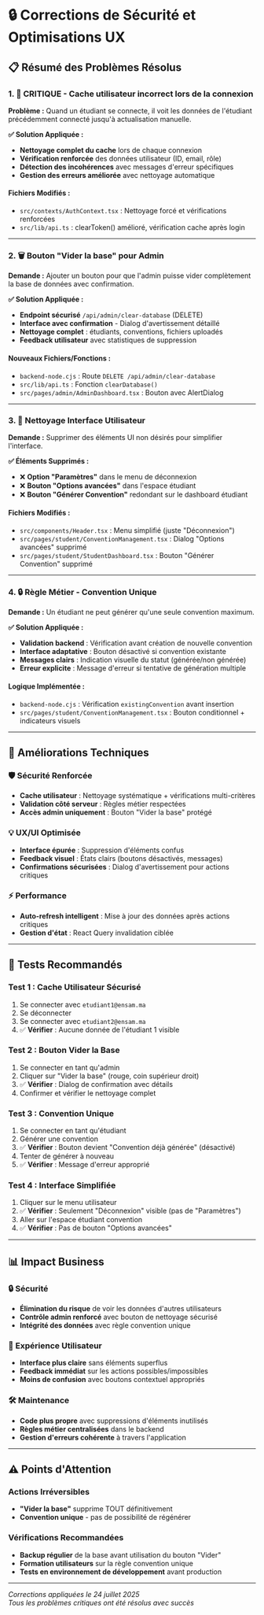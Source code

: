 # 🔒 Corrections de Sécurité et Optimisations UX

## 📋 Résumé des Problèmes Résolus

### 1. 🚨 **CRITIQUE** - Cache utilisateur incorrect lors de la connexion

**Problème :** Quand un étudiant se connecte, il voit les données de l'étudiant précédemment connecté jusqu'à actualisation manuelle.

**✅ Solution Appliquée :**
- **Nettoyage complet du cache** lors de chaque connexion
- **Vérification renforcée** des données utilisateur (ID, email, rôle)
- **Détection des incohérences** avec messages d'erreur spécifiques
- **Gestion des erreurs améliorée** avec nettoyage automatique

#### Fichiers Modifiés :
- `src/contexts/AuthContext.tsx` : Nettoyage forcé et vérifications renforcées
- `src/lib/api.ts` : clearToken() amélioré, vérification cache après login

---

### 2. 🗑️ Bouton "Vider la base" pour Admin

**Demande :** Ajouter un bouton pour que l'admin puisse vider complètement la base de données avec confirmation.

**✅ Solution Appliquée :**
- **Endpoint sécurisé** `/api/admin/clear-database` (DELETE)
- **Interface avec confirmation** - Dialog d'avertissement détaillé
- **Nettoyage complet** : étudiants, conventions, fichiers uploadés
- **Feedback utilisateur** avec statistiques de suppression

#### Nouveaux Fichiers/Fonctions :
- `backend-node.cjs` : Route `DELETE /api/admin/clear-database`
- `src/lib/api.ts` : Fonction `clearDatabase()`
- `src/pages/admin/AdminDashboard.tsx` : Bouton avec AlertDialog

---

### 3. 🧹 Nettoyage Interface Utilisateur

**Demande :** Supprimer des éléments UI non désirés pour simplifier l'interface.

**✅ Éléments Supprimés :**
- ❌ **Option "Paramètres"** dans le menu de déconnexion
- ❌ **Bouton "Options avancées"** dans l'espace étudiant
- ❌ **Bouton "Générer Convention"** redondant sur le dashboard étudiant

#### Fichiers Modifiés :
- `src/components/Header.tsx` : Menu simplifié (juste "Déconnexion")
- `src/pages/student/ConventionManagement.tsx` : Dialog "Options avancées" supprimé
- `src/pages/student/StudentDashboard.tsx` : Bouton "Générer Convention" supprimé

---

### 4. 🔒 Règle Métier - Convention Unique

**Demande :** Un étudiant ne peut générer qu'une seule convention maximum.

**✅ Solution Appliquée :**
- **Validation backend** : Vérification avant création de nouvelle convention
- **Interface adaptative** : Bouton désactivé si convention existante
- **Messages clairs** : Indication visuelle du statut (générée/non générée)
- **Erreur explicite** : Message d'erreur si tentative de génération multiple

#### Logique Implémentée :
- `backend-node.cjs` : Vérification `existingConvention` avant insertion
- `src/pages/student/ConventionManagement.tsx` : Bouton conditionnel + indicateurs visuels

---

## 🔧 Améliorations Techniques

### 🛡️ Sécurité Renforcée
- **Cache utilisateur** : Nettoyage systématique + vérifications multi-critères
- **Validation côté serveur** : Règles métier respectées
- **Accès admin uniquement** : Bouton "Vider la base" protégé

### 💡 UX/UI Optimisée
- **Interface épurée** : Suppression d'éléments confus
- **Feedback visuel** : États clairs (boutons désactivés, messages)
- **Confirmations sécurisées** : Dialog d'avertissement pour actions critiques

### ⚡ Performance
- **Auto-refresh intelligent** : Mise à jour des données après actions critiques
- **Gestion d'état** : React Query invalidation ciblée

---

## 🧪 Tests Recommandés

### Test 1 : Cache Utilisateur Sécurisé
1. Se connecter avec `etudiant1@ensam.ma`
2. Se déconnecter
3. Se connecter avec `etudiant2@ensam.ma`
4. ✅ **Vérifier** : Aucune donnée de l'étudiant 1 visible

### Test 2 : Bouton Vider la Base
1. Se connecter en tant qu'admin
2. Cliquer sur "Vider la base" (rouge, coin supérieur droit)
3. ✅ **Vérifier** : Dialog de confirmation avec détails
4. Confirmer et vérifier le nettoyage complet

### Test 3 : Convention Unique
1. Se connecter en tant qu'étudiant
2. Générer une convention
3. ✅ **Vérifier** : Bouton devient "Convention déjà générée" (désactivé)
4. Tenter de générer à nouveau
5. ✅ **Vérifier** : Message d'erreur approprié

### Test 4 : Interface Simplifiée
1. Cliquer sur le menu utilisateur
2. ✅ **Vérifier** : Seulement "Déconnexion" visible (pas de "Paramètres")
3. Aller sur l'espace étudiant convention
4. ✅ **Vérifier** : Pas de bouton "Options avancées"

---

## 📊 Impact Business

### 🔒 Sécurité
- **Élimination du risque** de voir les données d'autres utilisateurs
- **Contrôle admin renforcé** avec bouton de nettoyage sécurisé
- **Intégrité des données** avec règle convention unique

### 👥 Expérience Utilisateur
- **Interface plus claire** sans éléments superflus
- **Feedback immédiat** sur les actions possibles/impossibles
- **Moins de confusion** avec boutons contextuel appropriés

### 🛠️ Maintenance
- **Code plus propre** avec suppressions d'éléments inutilisés
- **Règles métier centralisées** dans le backend
- **Gestion d'erreurs cohérente** à travers l'application

---

## ⚠️ Points d'Attention

### Actions Irréversibles
- **"Vider la base"** supprime TOUT définitivement
- **Convention unique** - pas de possibilité de régénérer

### Vérifications Recommandées
- **Backup régulier** de la base avant utilisation du bouton "Vider"
- **Formation utilisateurs** sur la règle convention unique
- **Tests en environnement de développement** avant production

---

*Corrections appliquées le 24 juillet 2025*  
*Tous les problèmes critiques ont été résolus avec succès*